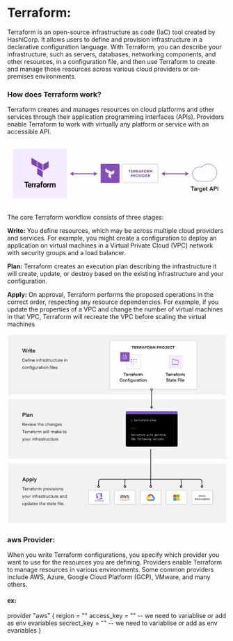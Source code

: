 # Terraform:

Terraform is an open-source infrastructure as code (IaC) tool created by HashiCorp. It allows users to define and provision infrastructure in a declarative configuration language. With Terraform, you can describe your infrastructure, such as servers, databases, networking components, and other resources, in a configuration file, and then use Terraform to create and manage those resources across various cloud providers or on-premises environments.

### How does Terraform work?
Terraform creates and manages resources on cloud platforms and other services through their application programming interfaces (APIs). Providers enable Terraform to work with virtually any platform or service with an accessible API.

![Terraform](Terraform.jpg)

The core Terraform workflow consists of three stages:

**Write:** You define resources, which may be across multiple cloud providers and services. For example, you might create a configuration to deploy an application on virtual machines in a Virtual Private Cloud (VPC) network with security groups and a load balancer.

**Plan:** Terraform creates an execution plan describing the infrastructure it will create, update, or destroy based on the existing infrastructure and your configuration.

**Apply:** On approval, Terraform performs the proposed operations in the correct order, respecting any resource dependencies. For example, if you update the properties of a VPC and change the number of virtual machines in that VPC, Terraform will recreate the VPC before scaling the virtual machines

![TF-workflows](TF-workflows.png)

### aws Provider:
When you write Terraform configurations, you specify which provider you want to use for the resources you are defining. Providers enable Terraform to manage resources in various environments. Some common providers include AWS, Azure, Google Cloud Platform (GCP), VMware, and many others.

#### ex:
provider "aws" {
    region = ""
    access_key = "" -- we need to variablise or add as env evariables
    secrect_key = "" -- we need to variablise or add as env evariables
}



